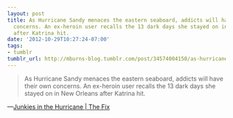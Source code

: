```yaml
---
layout: post
title: As Hurricane Sandy menaces the eastern seaboard, addicts will have their own
  concerns. An ex-heroin user recalls the 13 dark days she stayed on in New Orleans
  after Katrina hit.
date: '2012-10-29T10:27:24-07:00'
tags:
- tumblr
tumblr_url: http://mburns-blog.tumblr.com/post/34574004150/as-hurricane-sandy-menaces-the-eastern-seaboard
---
```

<blockquote>As Hurricane Sandy menaces the eastern seaboard, addicts will have their own concerns. An ex-heroin user recalls the 13 dark days she stayed on in New Orleans after Katrina hit.</blockquote>&#8212;<a href="http://www.thefix.com/content/hurricane-katrina-heroin-addict90259?page=all">Junkies in the Hurricane | The Fix</a>
